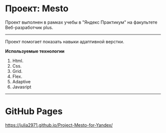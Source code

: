 # Проект: Mesto

Проект выполнен в рамках учебы в "Яндекс Практикум" на факультете Веб-разработчик plus.
***

Проект помогает показать навыки адаптивной верстки.

**Используемые технологии**

1. Html.
2. Css.
3. Grid.
4. Flex.
5. Adaptive
6. Javasript 
***

# GitHub Pages

https://julia2971.github.io/Project-Mesto-for-Yandex/
